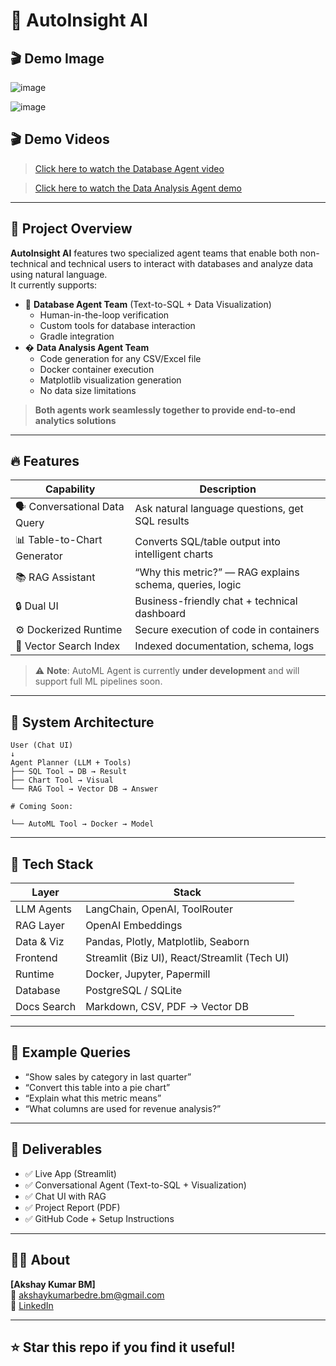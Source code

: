# 🚀 AutoInsight AI




## 🎬 Demo Image
![image](https://github.com/user-attachments/assets/5397151e-bc19-4e1e-a7e0-8813fc76805b)

![image](https://github.com/user-attachments/assets/aa893388-8d13-4ae9-94a2-eeb8d26cd634)

## 🎬 Demo Videos

> [Click here to watch the Database Agent video](https://drive.google.com/file/d/11pplCQI1jrP8usHWf_VWDhoDR_pjud38/view?usp=sharing)

> [Click here to watch the Data Analysis Agent demo](https://dl.dropboxusercontent.com/scl/fi/780sf6p8x7htrhclw1pdl/opera_1l7FBf5KlR.mp4?rlkey=vo3cgh3xcrznpfoqtmo4wheuc&dl=0)
---

## 📌 Project Overview

**AutoInsight AI** features two specialized agent teams that enable both non-technical and technical users to interact with databases and analyze data using natural language.  
It currently supports:

- 🧠 **Database Agent Team** (Text-to-SQL + Data Visualization)
  - Human-in-the-loop verification
  - Custom tools for database interaction
  - Gradle integration
- � **Data Analysis Agent Team**
  - Code generation for any CSV/Excel file
  - Docker container execution
  - Matplotlib visualization generation
  - No data size limitations

> **Both agents work seamlessly together to provide end-to-end analytics solutions**

---

## 🔥 Features

| Capability | Description |
|------------|-------------|
| 🗣️ Conversational Data Query | Ask natural language questions, get SQL results |
| 📊 Table-to-Chart Generator | Converts SQL/table output into intelligent charts |
| 📚 RAG Assistant | “Why this metric?” — RAG explains schema, queries, logic |
| 🔒 Dual UI | Business-friendly chat + technical dashboard |
| ⚙️ Dockerized Runtime | Secure execution of code in containers |
| 🧾 Vector Search Index | Indexed documentation, schema, logs |

> ⚠️ **Note**: AutoML Agent is currently **under development** and will support full ML pipelines soon.

---

## 🧠 System Architecture

```
User (Chat UI)
↓
Agent Planner (LLM + Tools)
├── SQL Tool → DB → Result
├── Chart Tool → Visual
└── RAG Tool → Vector DB → Answer

# Coming Soon:

└── AutoML Tool → Docker → Model
```

---

## 🧱 Tech Stack

| Layer         | Stack |
|---------------|-------|
| LLM Agents    | LangChain, OpenAI, ToolRouter |
| RAG Layer     | OpenAI Embeddings |
| Data & Viz    | Pandas, Plotly, Matplotlib, Seaborn |
| Frontend      | Streamlit (Biz UI), React/Streamlit (Tech UI) |
| Runtime       | Docker, Jupyter, Papermill |
| Database      | PostgreSQL / SQLite |
| Docs Search   | Markdown, CSV, PDF → Vector DB |

---

## 💬 Example Queries

* “Show sales by category in last quarter”
* “Convert this table into a pie chart”
* “Explain what this metric means”
* “What columns are used for revenue analysis?”

---

## 📄 Deliverables

* ✅ Live App (Streamlit)
* ✅ Conversational Agent (Text-to-SQL + Visualization)
* ✅ Chat UI with RAG
* ✅ Project Report (PDF)
* ✅ GitHub Code + Setup Instructions

---

## 🧑‍💼 About

**[Akshay Kumar BM]**  
📧 [akshaykumarbedre.bm@gmail.com](mailto:akshaykumarbedre.bm@gmail.com)  
🔗 [LinkedIn](https://linkedin.com/in/akshaykumarbm)

---

## ⭐ Star this repo if you find it useful!
